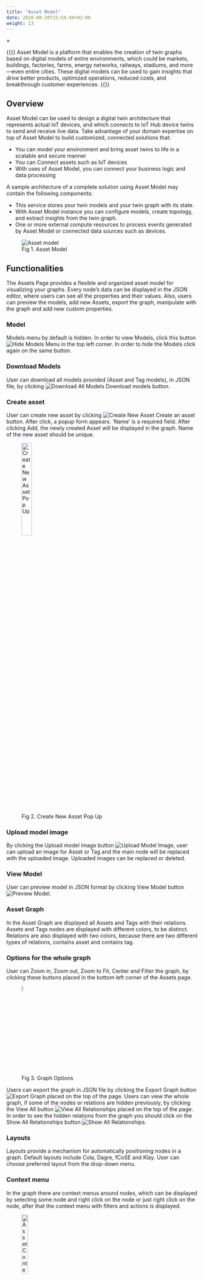 ```yaml
---
title: "Asset Model"
date: 2020-08-20T15:54:44+02:00
weight: 13
---
```


<!-- The Modal -->
<div id="myModal" class="modal">
  <span class="close">&times;</span>
  <img class="modal-content" id="img01">
  <div id="caption"></div>
</div>

{{<lead>}}
Asset Model is a platform that enables the creation of twin graphs based on digital models of entire environments, which could be markets, buildings, factories, farms, energy networks, railways, stadiums, and more—even entire cities. These digital models can be used to gain insights that drive better products, optimized operations, reduced costs, and breakthrough customer experiences.
{{</lead>}}

## Overview

Asset Model can be used to design a digital twin architecture that represents actual IoT devices, and which connects to IoT Hub device twins to send and receive live data.
Take advantage of your domain expertise on top of Asset Model to build customized, connected solutions that:

- You can model your environment and bring asset twins to life in a scalable and secure manner
- You can Connect assets such as IoT devices
- With uses of Asset Model, you can connect your business logic and data processing

A sample architecture of a complete solution using Asset Model may contain the following components:
- This service stores your twin models and your twin graph with its state.
- With Asset Model instance you can configure models, create topology, and extract insights from the twin graph.
- One or more external compute resources to process events generated by Asset Model or connected data sources such as devices.

<figure class="image_container">
    <img class="center_image myImg" onClick="reply_click(this)"  id="dashboard" src="/assetModel.png" alt="Asset model">
    <figcaption>Fig 1. Asset Model</figcaption>
</figure>

## Functionalities

The Assets Page provides a flexible and organized asset model for visualizing your graphs. Every node’s data can be displayed in the JSON editor, where users can see all the properties and their values. Also, users can preview the models, add new Assets, export the graph, manipulate with the graph and add new custom properties.

### Model

Models menu by default is hidden. In order to view Models, click this button <img src="/hideModelsMenu.png" alt="Hide Models Menu"> in the top left corner. In order to hide the Models click again on the same button.

### Download Models

User can download all models provided (Asset and Tag models), in JSON file, by clicking <img src="/downloadAllModels.png" alt="Download All Models"> Download models button.

### Create asset

User can create new asset by clicking <img src="/createNewAsset.png" alt="Create New Asset"> Create an asset button. After click, a popup form appears. ‘Name’ is a required field. After clicking Add, the newly created Asset will be displayed in the graph. Name of the new asset should be unique.

<figure class="image_container">
    <img class="center_image myImg" onClick="reply_click(this)"  id="button_cluster" src="/createNewAssetPopUp.png" alt="Create New Asset Pop Up" style="width: 25%;">
    <figcaption>Fig 2. Create New Asset Pop Up</figcaption>
</figure>

### Upload model image

By clicking the Upload model image button <img src="/uploadModelImage.png" alt="Upload Model Image">, user can upload an image for Asset or Tag and the main node will be replaced with the uploaded image. Uploaded images can be replaced or deleted.

### View Model

User can preview model in JSON format by clicking View Model button <img src="/previewModel.png" alt="Preview Model">.

### Asset Graph

In the Asset Graph are displayed all Assets and Tags with their relations. Assets and Tags nodes are displayed with different colors, to be distinct. Relations are also displayed with two colors, because there are two different types of relations, contains asset and contains tag. 

### Options for the whole graph

User can Zoom in, Zoom out, Zoom to Fit, Center and Filter the graph, by clicking these buttons placed in the bottom left corner of the Assets page. 

<figure class="image_container">
    <img class="center_image myImg" onClick="reply_click(this)"  id="button_cluster" src="/graphOptions.png" alt="Graph Options" style="width: 6%;">
    <figcaption>Fig 3. Graph Options</figcaption>
</figure>

Users can export the graph in JSON file by clicking the Export Graph button <img src="/exportGraph.png" alt="Export Graph"> placed on the top of the page. 
Users can view the whole graph, if some of the nodes or relations are hidden previously, by clicking the View All button <img src="/viewAllRelationships.png" alt="View All Relationships"> placed on the top of the page. In order to see the hidden relations from the graph you should click on the Show All Relationships button <img src="/showAllRelationships.png" alt="Show All Relationships">. 

### Layouts

Layouts provide a mechanism for automatically positioning nodes in a graph. Default layouts include Cola, Dagre, fCoSE and Klay. User can choose preferred layout from the drop-down menu.

### Context menu

In the graph there are context menus around nodes, which can be displayed by selecting some node and right click on the node or just right click on the node, after that the context menu with filters and actions is displayed.

<figure class="image_container">
    <img class="center_image myImg" onClick="reply_click(this)"  id="button_cluster" src="/assetContextMenu.png" alt="Asset Context Menu" style="width: 20%;">
    <figcaption>Fig 4. Asset Context Menu</figcaption>
</figure>


In the asset context menu, there are several options for Filters and Actions.

## Filters

In the Filtering options if user clicks on <b>Show of type</b>, it will filter all nodes with the same type as the selected one. By clicking <b>Show of model</b>, it will filter all nodes with the same model as the selected one. 
By clicking <b>Show selected</b> it will show only the selected node and hide all other nodes. By clicking <b>Show selected + Children</b> it will filter only the selected node(s) and nodes below selected node(s). By clicking <b>Hide selected</b> it will hide the selected node(s) and its relationship(s) (if it has one). By clicking <b>Hide selected + Children</b> it will hide the selected nodes(s), all the nodes below them and their relationships.

## Actions

### Edit Asset

By clicking Edit asset action opens the editor on the right side of the screen.

<figure class="image_container">
    <img class="center_image myImg" onClick="reply_click(this)"  id="button_cluster" src="/editAssetActions.png" alt="Edit Asset Actions" style="width: 35%;">
    <figcaption>Fig 5. Edit Asset Actions</figcaption>
</figure>


In the editor, for the selected asset or tag, are displayed all properties and their latest values.
User can edit only the displayName, name, description and type properties of the selected tag or asset. In order to save the changes, user should click Save Asset button <img src="/saveAssetButton.png" alt="Save Asset Button">.


### Delete Asset(s)

By clicking Delete asset(s), confirmation pop-up is displayed, after clicking Yes selected Asset(s) and its relationships will be deleted and the graph will be updated. 
Note: Delete asset(s) action is only available for Asset nodes.

### Get Relationships

In order to see information about incoming and outgoing relationships for selected node, you should click Get relationships from the Context menu. 

## Relationship context menu

<figure class="image_container">
    <img class="center_image myImg" onClick="reply_click(this)"  id="button_cluster" src="/relationshipContextMenu.png" alt="Relationship Context Menu" style="width: 35%;">
    <figcaption>Fig 6. Relationship Context Menu</figcaption>
</figure>

### Filters

By clicking Hide relationship it will hide the selected relationship. By clicking Hide relationships of type it will hide all the relationships of the same type as the selected one.

### Delete Relationship(s)

In order to delete relationship(s) you should click on the Delete relationship(s) option from the context menu. In order to delete multiple relationships at once you should select them by pressing Ctrl + Left click and select all the desired relationships. After deleting relationship(s) the graph will be updated. 

### Add Relationships

In order to add relationship between nodes, at first you should select the parent node, than press Ctrl, than select the child node and then Right click on the child node. After that the context menu will be displayed with Add relationships option. After clicking the option, a modal is displayed:

<figure class="image_container">
    <img class="center_image myImg" onClick="reply_click(this)"  id="button_cluster" src="/createRelationship.png" alt="Create Relationship" style="width: 25%;">
    <figcaption>Fig 7. Create Relationship</figcaption>
</figure>

In the Create relationship modal there is information about the Source ID (parent node ID) and Target ID (child node ID). In the Relationship dropdown you can choose the relationship type. If you are adding relationship between Assets, you can choose relationship of type ‘contains asset’. If you are adding relationship between Asset and Tag, you can choose relationship of type ‘contains tag’. After clicking Save the graph will be updated.

<figure class="image_container">
    <img class="center_image myImg" onClick="reply_click(this)"  id="button_cluster" src="/containsAsset.png" alt="Contains Asset" style="width: 20%;">
    <figcaption>Fig 8. Contains Asset</figcaption>
</figure>

Note: Add relationships action is only available when user wants to add relationship between Asset -> Tag and Asset -> Asset.

## Editor

Editor by default is hidden. In order to open it you should select some node and click Edit asset. In order to close it, you should click this button <img src="/hideEditor.png" alt="Hide Editor">.

## Add properties

In order to add some custom property to some Asset or Tag, you should click Add properties <img src="/addProperties.png" alt="Add Properties">. 

<figure class="image_container">
    <img class="center_image myImg" onClick="reply_click(this)"  id="button_cluster" src="/assetCustomProperties.png" alt="Asset Custom Properties" style="width: 20%;">
    <figcaption>Fig 9. Asset Custom Properties</figcaption>
</figure>

In the pop-up modal you should enter the name of the new property and then click Add. Newly added properties are displayed above the field, and they can also be removed. After clicking Save, the newly created properties will be displayed in the editor and then you should click <img src="/saveAssetProperties.png" alt="Save Asset Properties"> in order to save the Asset or Tag with the new properties.

## Filter/Highlight the graph

The first option for filtering the graph is explained in the Context menu part. 
The second option for filtering the graph is by clicking Filter/Highlight button  <img src="/filterButton.png" alt="Filter Button">. 
In the Filter and Highlight sub-menus there is a field in which users can add terms to filter/highlight the graph. Terms can be removed or disabled by clicking the toggle button. Filtering will display only those nodes where there is a matching term and highlighting will highlight the matching nodes. The option Add Outgoing Relationships is selected by default, in order to deselect it you should click on the   and the pop-up will be displayed.

<figure class="image_container">
    <img class="center_image myImg" onClick="reply_click(this)"  id="button_cluster" src="/filterPopup.png" alt=" Filter Popup" style="width: 35%;">
    <figcaption>Fig 10. Filter Popup</figcaption>
</figure>

<script>
// Get the modal
var modal = document.getElementById("myModal");

var modalImg = document.getElementById("img01");
var captionText = document.getElementById("caption");
function reply_click(img)
{
    modal.style.display = "block";
    modalImg.src = img.src;
    captionText.innerHTML = img.alt;
}

modal.onclick = function() { 
  modal.style.display = "none";
}

document.addEventListener('keyup', function(e) {
    if (e.keyCode == 27) {
        modal.style.display = "none";
    }
});
</script>